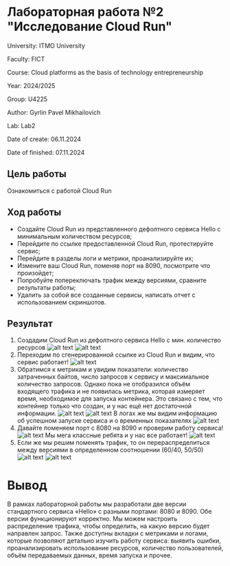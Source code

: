 # Лабораторная работа №2 "Исследование Cloud Run"
University: ITMO University

Faculty: FICT

Course: Cloud platforms as the basis of technology entrepreneurship

Year: 2024/2025 

Group: U4225

Author: Gyrlin Pavel Mikhailovich

Lab: Lab2

Date of create: 06.11.2024

Date of finished: 07.11.2024

## Цель работы
Ознакомиться с работой Cloud Run
## Ход работы
* Создайте Cloud Run из представленного дефолтного сервиса Hello с минимальным количеством ресурсов;
* Перейдите по ссылке предоставленной Cloud Run, протестируйте сервис;
* Перейдите в разделы логи и метрики, проанализируйте их;
* Измените ваш Cloud Run, поменяв порт на 8090, посмотрите что произойдет;
* Попробуйте попереключать трафик между версиями, сравните результаты работы;
* Удалить за собой все созданные сервисы, написать отчет с использованием скриншотов.

## Результат
1. Создадим Cloud Run из дефолтного сервиса Hello с мин. количество ресурсов
![alt text](image-1.png)
![alt text](image.png)
2. Переходим по сгенерированной ссылке из Cloud Run и видим, что сервис работает!
![alt text](image-2.png)
3. Обратимся к метрикам и увидим показатели: количество затраченных байтов, число запросов к сервису и максимальное количество запросов. Однако пока не отобразился объём входящего трафика и не появилась метрика, которая измеряет время, необходимое для запуска контейнера. Это связано с тем, что контейнер только что создан, и у нас ещё нет достаточной информации.
![alt text](image-3.png)
![alt text](image-4.png)
В логах же мы видим информацию об успешном запуске сервиса и о временных показателях
![alt text](image-5.png)
4. Давайте поменяем порт с 8080 на 8090 и проверим работу сервиса!
![alt text](image-6.png)
Мы мега классные ребята и у нас все работает!
![alt text](image-7.png)
5. Если же мы решим поменять трафик, то он перераспределиться между версиями в определенном соотношении (60/40, 50/50)
![alt text](image-8.png)
![alt text](image-9.png)

# Вывод
В рамках лабораторной работы мы разработали две версии стандартного сервиса «Hello» с разными портами: 8080 и 8090. Обе версии функционируют корректно. Мы можем настроить распределение трафика, чтобы определить, на какую версию будет направлен запрос. Также доступны вкладки с метриками и логами, которые позволяют детально изучить работу сервиса: выявить ошибки, проанализировать использование ресурсов, количество пользователей, объём передаваемых данных, время запуска и прочее.